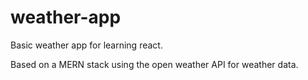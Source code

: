 # weather-app
Basic weather app for learning react.

Based on a MERN stack using the open weather API for weather data.

